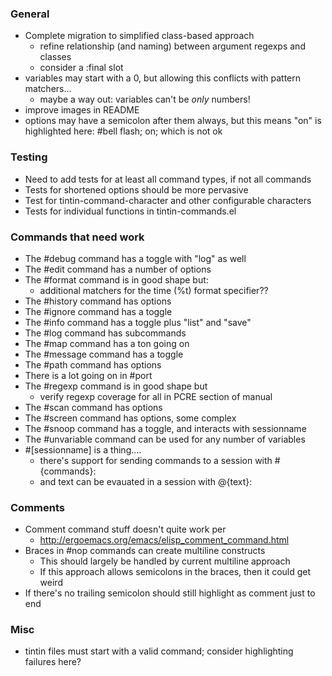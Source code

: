 ### General
 * Complete migration to simplified class-based approach
   * refine relationship (and naming) between argument regexps and classes
   * consider a :final slot
 * variables may start with a 0, but allowing this conflicts with pattern matchers...
   * maybe a way out: variables can't be _only_ numbers!
 * improve images in README
 * options may have a semicolon after them always, but this means "on" is highlighted here:
     #bell flash; on;
   which is not ok

### Testing
 * Need to add tests for at least all command types, if not all commands
 * Tests for shortened options should be more pervasive
 * Test for tintin-command-character and other configurable characters
 * Tests for individual functions in tintin-commands.el

### Commands that need work
 * The #debug command has a toggle with "log" as well
 * The #edit command has a number of options
 * The #format command is in good shape but:
   * additional matchers for the time (%t) format specifier??
 * The #history command has options
 * The #ignore command has a toggle
 * The #info command has a toggle plus "list" and "save"
 * The #log command has subcommands
 * The #map command has a ton going on
 * The #message command has a toggle
 * The #path command has options
 * There is a lot going on in #port
 * The #regexp command is in good shape but
   * verify regexp coverage for all in PCRE section of manual
 * The #scan command has options
 * The #screen command has options, some complex
 * The #snoop command has a toggle, and interacts with sessionname
 * The #unvariable command can be used for any number of variables
 * #[sessionname] is a thing....
   * there's support for sending commands to a session with #<sesssionname> {commands}:
   * and text can be evauated in a session with @<sessionname>{text}:

### Comments
 * Comment command stuff doesn't quite work per
   * http://ergoemacs.org/emacs/elisp_comment_command.html
 * Braces in #nop commands can create multiline constructs
   * This should largely be handled by current multiline approach
   * If this approach allows semicolons in the braces, then it could get weird
 * If there's no trailing semicolon should still highlight as comment just to end

### Misc
 * tintin files must start with a valid command; consider highlighting failures here?
